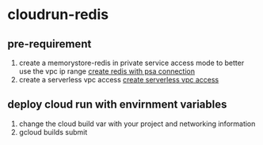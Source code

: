 # cloudrun-redis

## pre-requirement
1. create a memorystore-redis in private service access mode to better use the vpc ip range
[create redis with psa connection](https://cloud.google.com/memorystore/docs/redis/establishing-connection)
2. create a serverless vpc access
[create serverless vpc access](https://cloud.google.com/vpc/docs/configure-serverless-vpc-access#restrict-access)

## deploy cloud run with envirnment variables
1. change the cloud build var with your project and networking information
2. gcloud builds submit 
